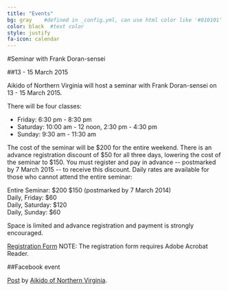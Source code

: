 ```yaml
---
title: "Events"
bg: gray    #defined in _config.yml, can use html color like '#010101'
color: black  #text color
style: justify
fa-icon: calendar
---
```

#Seminar with Frank Doran-sensei

##13 - 15 March 2015

Aikido of Northern Virginia will host a seminar with Frank Doran-sensei on 13 - 15 March 2015. 

There will be four classes:

- Friday: 6:30 pm - 8:30 pm
- Saturday: 10:00 am - 12 noon, 2:30 pm - 4:30 pm
- Sunday: 9:30 am - 11:30 am


The cost of the seminar will be $200 for the entire weekend. There is an advance registration discount of $50 for all three days, lowering the cost of the seminar to $150. You must register and pay in advance -- postmarked by 7 March 2015 -- to receive this discount. Daily rates are available for those who cannot attend the entire seminar:

Entire Seminar: $200		$150 (postmarked by 7 March 2014)  
Daily, Friday: $60  
Daily, Saturday: $120  
Daily, Sunday: $60  


Space is limited and advance registration and payment is strongly encouraged.

[Registration Form](http://www.aikido-nova.org/doran2015.pdf) NOTE: The registration form requires Adobe Acrobat Reader.

##Facebook event

  <div id="fb-root"></div> <script>(function(d, s, id) { var js, fjs = d.getElementsByTagName(s)[0]; if (d.getElementById(id)) return; js = d.createElement(s); js.id = id; js.src = "//connect.facebook.net/en_US/all.js#xfbml=1"; fjs.parentNode.insertBefore(js, fjs); }(document, 'script', 'facebook-jssdk'));</script>
  
  
<div id="main">
<div class="container">
    <div class="row">
        <div class="col-sm-6 col-sm-offset-3">
<div class="fb-post" data-href="https://www.facebook.com/AikidoNOVA/posts/942346052444887" data-width="466"><div class="fb-xfbml-parse-ignore"><a href="https://www.facebook.com/AikidoNOVA/posts/942346052444887">Post</a> by <a href="https://www.facebook.com/AikidoNOVA">Aikido of Northern Virginia</a>.</div></div>
        </div>
    </div>
</div>


